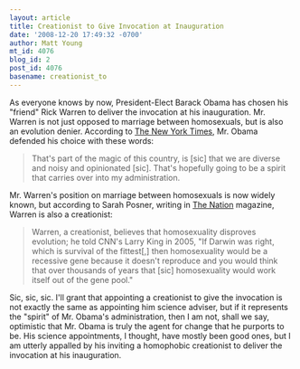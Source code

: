 ```yaml
---
layout: article
title: Creationist to Give Invocation at Inauguration
date: '2008-12-20 17:49:32 -0700'
author: Matt Young
mt_id: 4076
blog_id: 2
post_id: 4076
basename: creationist_to
---
```

As everyone knows by now, President-Elect Barack Obama has chosen his "friend" Rick Warren to deliver the invocation at his inauguration. Mr. Warren is not just opposed to marriage between homosexuals, but is also an evolution denier. According to [The New York Times](http://www.nytimes.com/2008/12/20/us/politics/20warren.html), Mr. Obama defended his choice with these words:

> That's part of the magic of this country, is \[sic\] that we are diverse and noisy and opinionated \[sic\]. That's hopefully going to be a spirit that carries over into my administration.

Mr. Warren's position on marriage between homosexuals is now widely known, but according to Sarah Posner, writing in  [The Nation](http://www.thenation.com/doc/20081229/posner?rel=hp_picks) magazine, Warren is also a creationist:

> Warren, a creationist, believes that homosexuality disproves evolution; he told CNN's Larry King in 2005, "If Darwin was right, which is survival of the fittest\[,\] then homosexuality would be a recessive gene because it doesn't reproduce and you would think that over thousands of years that \[sic\] homosexuality would work itself out of the gene pool."

Sic, sic, sic.  I'll grant that appointing a creationist to give the invocation is not exactly the same as appointing him science adviser, but if it represents the "spirit" of Mr. Obama's administration, then I am not, shall we say, optimistic that Mr. Obama is truly the agent for change that he purports to be. His science appointments, I thought, have mostly been good ones, but I am utterly appalled by his inviting a homophobic creationist to deliver the invocation at his inauguration.
